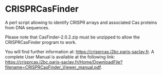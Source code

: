 # CRISPRCasFinder
A perl script allowing to identify CRISPR arrays and associated Cas proteins from DNA sequences.

Please note that CasFinder-2.0.2.zip must be unzipped to allow the CRISPRCasFinder program to work.

You will find further information at: https://crisprcas.i2bc.paris-saclay.fr.
A complete User Manual is available at the following link: https://crisprcas.i2bc.paris-saclay.fr/Home/DownloadFile?filename=CRISPRCasFinder_Viewer_manual.pdf.
